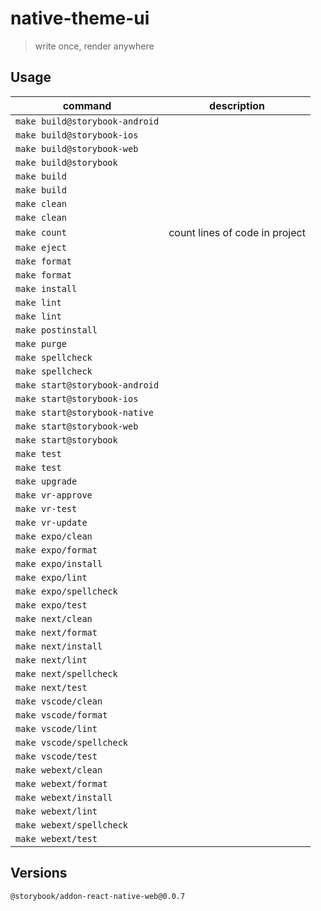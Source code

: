 # native-theme-ui

> write once, render anywhere

## Usage

| command                        | description                    |
| ------------------------------ | ------------------------------ |
| `make build@storybook-android` |                                |
| `make build@storybook-ios`     |                                |
| `make build@storybook-web`     |                                |
| `make build@storybook`         |                                |
| `make build`                   |                                |
| `make build`                   |                                |
| `make clean`                   |                                |
| `make clean`                   |                                |
| `make count`                   | count lines of code in project |
| `make eject`                   |                                |
| `make format`                  |                                |
| `make format`                  |                                |
| `make install`                 |                                |
| `make lint`                    |                                |
| `make lint`                    |                                |
| `make postinstall`             |                                |
| `make purge`                   |                                |
| `make spellcheck`              |                                |
| `make spellcheck`              |                                |
| `make start@storybook-android` |                                |
| `make start@storybook-ios`     |                                |
| `make start@storybook-native`  |                                |
| `make start@storybook-web`     |                                |
| `make start@storybook`         |                                |
| `make test`                    |                                |
| `make test`                    |                                |
| `make upgrade`                 |                                |
| `make vr-approve`              |                                |
| `make vr-test`                 |                                |
| `make vr-update`               |                                |
| `make expo/clean`              |                                |
| `make expo/format`             |                                |
| `make expo/install`            |                                |
| `make expo/lint`               |                                |
| `make expo/spellcheck`         |                                |
| `make expo/test`               |                                |
| `make next/clean`              |                                |
| `make next/format`             |                                |
| `make next/install`            |                                |
| `make next/lint`               |                                |
| `make next/spellcheck`         |                                |
| `make next/test`               |                                |
| `make vscode/clean`            |                                |
| `make vscode/format`           |                                |
| `make vscode/lint`             |                                |
| `make vscode/spellcheck`       |                                |
| `make vscode/test`             |                                |
| `make webext/clean`            |                                |
| `make webext/format`           |                                |
| `make webext/install`          |                                |
| `make webext/lint`             |                                |
| `make webext/spellcheck`       |                                |
| `make webext/test`             |                                |

## Versions

`@storybook/addon-react-native-web@0.0.7`
